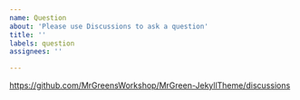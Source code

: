 ```yaml
---
name: Question
about: 'Please use Discussions to ask a question'
title: ''
labels: question
assignees: ''

---
```


https://github.com/MrGreensWorkshop/MrGreen-JekyllTheme/discussions
